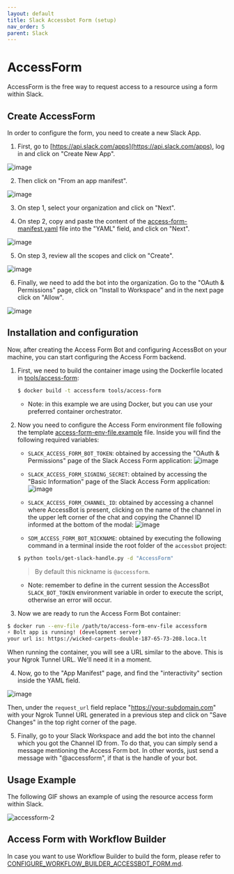 ```yaml
---
layout: default
title: Slack Accessbot Form (setup) 
nav_order: 5
parent: Slack
---
```

# AccessForm

AccessForm is the free way to request access to a resource using a form within Slack.

## Create AccessForm

In order to configure the form, you need to create a new Slack App.

1. First, go to [https://api.slack.com/apps](https://api.slack.com/apps), log in and click on "Create New App".

![image](https://user-images.githubusercontent.com/20745533/170760649-6f6e87ce-6436-42cd-9a31-b1ab0a801edb.png)

2. Then click on "From an app manifest".

![image](https://user-images.githubusercontent.com/20745533/170760802-59f037fc-3299-40c5-9d95-cf8c95556cdf.png)

3. On step 1, select your organization and click on "Next".

4. On step 2, copy and paste the content of the [access-form-manifest.yaml](/tools/access-form/access-form-manifest.yaml) file into the "YAML" field, and click on "Next".

![image](https://user-images.githubusercontent.com/20745533/170761741-5184ab7f-496e-4be2-a818-42079524ad28.png)

5. On step 3, review all the scopes and click on "Create".

![image](https://user-images.githubusercontent.com/20745533/170761924-d5f22dd9-4913-4144-8838-923f873e6725.png)

6. Finally, we need to add the bot into the organization. Go to the "OAuth & Permissions" page, click on "Install to Workspace" and in the next page click on "Allow".

![image](https://user-images.githubusercontent.com/20745533/170762982-9c7fd6ea-3c98-4d30-a8a5-f2395b00a49d.png)


## Installation and configuration

Now, after creating the Access Form Bot and configuring AccessBot on your machine, you can start configuring the Access Form backend.

1. First, we need to build the container image using the Dockerfile located in [tools/access-form](/tools/access-form):
    ```bash
    $ docker build -t accessform tools/access-form
    ```
    - Note: in this example we are using Docker, but you can use your preferred container orchestrator.
2. Now you need to configure the Access Form environment file following the template [access-form-env-file.example](/tools/access-form/access-form-env-file.example) file. Inside you will find the following required variables:
   - `SLACK_ACCESS_FORM_BOT_TOKEN`: obtained by accessing the "OAuth & Permissions" page of the Slack Access Form application:
      ![image](https://user-images.githubusercontent.com/20745533/170764833-22c9d936-5e45-42b5-b137-2a801a2435e0.png)

    - `SLACK_ACCESS_FORM_SIGNING_SECRET`: obtained by accessing the "Basic Information" page of the Slack Access Form application:
   ![image](https://user-images.githubusercontent.com/20745533/170765095-ed5d87ab-918d-462b-96fc-56a688948761.png)
      
    - `SLACK_ACCESS_FORM_CHANNEL_ID`: obtained by accessing a channel where AccessBot is present, clicking on the name of the channel in the upper left corner of the chat and copying the Channel ID informed at the bottom of the modal:
   ![image](https://user-images.githubusercontent.com/49795183/163469393-c110df8c-10d8-4e11-9827-3f2fe73e5e23.png)

   - `SDM_ACCESS_FORM_BOT_NICKNAME`: obtained by executing the following command in a terminal inside the root folder of the `accessbot` project:
            
    ```bash
    $ python tools/get-slack-handle.py -d "AccessForm"
    ```
    > By default this nickname is `@accessform`.

      - Note: remember to define in the current session the AccessBot `SLACK_BOT_TOKEN` environment variable in order to execute the script, otherwise an error will occur.
 
   
3. Now we are ready to run the Access Form Bot container:

```bash
$ docker run --env-file /path/to/access-form-env-file accessform
⚡️ Bolt app is running! (development server)
your url is: https://wicked-carpets-double-187-65-73-208.loca.lt
```

When running the container, you will see a URL similar to the above. This is your Ngrok Tunnel URL. We'll need it in a moment.

4. Now, go to the "App Manifest" page, and find the "interactivity" section inside the YAML field.

![image](https://user-images.githubusercontent.com/49597325/196991273-e02fd462-fdf9-4a81-b44d-9fe02b3239cf.png)

Then, under the `request_url` field replace "https://your-subdomain.com" with your Ngrok Tunnel URL generated in a previous step and click on "Save Changes" in the top right corner of the page.

5. Finally, go to your Slack Workspace and add the bot into the channel which you got the Channel ID from. To do that, you can simply send a message mentioning the Access Form bot. In other words, just send a message with "@accessform", if that is the handle of your bot.


## Usage Example

The following GIF shows an example of using the resource access form within Slack.

![accessform-2](https://user-images.githubusercontent.com/49795183/163470488-ec502e31-6b54-4f0b-93f4-9c42acdbec46.gif)


## Access Form with Workflow Builder

In case you want to use Workflow Builder to build the form, please refer to [CONFIGURE_WORKFLOW_BUILDER_ACCESSBOT_FORM.md](/docs/slack/CONFIGURE_WORKFLOW_BUILDER_ACCESSBOT_FORM.md).
